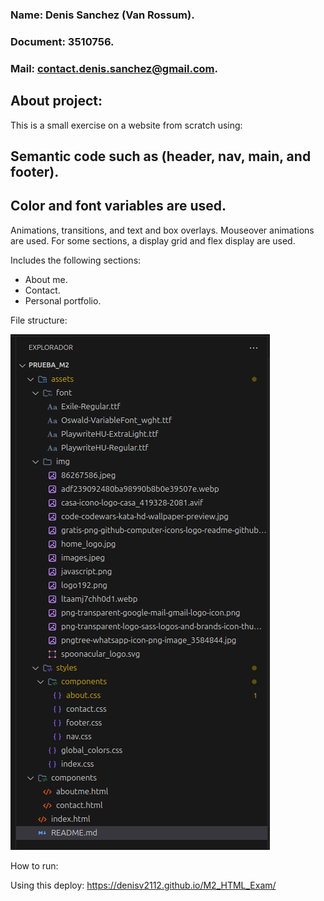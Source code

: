 ### Name: Denis Sanchez  (Van Rossum).
### Document: 3510756.
### Mail: contact.denis.sanchez@gmail.com.

## About project:
This is a small exercise on a website from scratch using:

## Semantic code such as (header, nav, main, and footer).
## Color and font variables are used.
Animations, transitions, and text and box overlays.
Mouseover animations are used.
For some sections, a display grid and flex display are used.

Includes the following sections:
* About me.
* Contact.
* Personal portfolio.

File structure:

![alt text](image.png)

How to run:

Using this deploy: https://denisv2112.github.io/M2_HTML_Exam/

